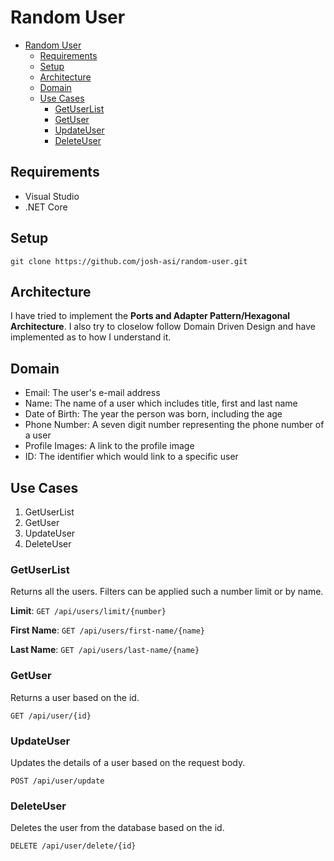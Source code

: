 # Random User

- [Random User](#random-user)
  - [Requirements](#requirements)
  - [Setup](#setup)
  - [Architecture](#architecture)
  - [Domain](#domain)
  - [Use Cases](#use-cases)
    - [GetUserList](#getuserlist)
    - [GetUser](#getuser)
    - [UpdateUser](#updateuser)
    - [DeleteUser](#deleteuser)

## Requirements

- Visual Studio
- .NET Core

## Setup

`git clone https://github.com/josh-asi/random-user.git`

## Architecture

I have tried to implement the **Ports and Adapter Pattern/Hexagonal Architecture**. I also try to closelow follow Domain Driven Design and have implemented as to how I understand it.

## Domain

- Email: The user's e-mail address
- Name: The name of a user which includes title, first and last name
- Date of Birth: The year the person was born, including the age
- Phone Number: A seven digit number representing the phone number of a user
- Profile Images: A link to the profile image
- ID: The identifier which would link to a specific user

## Use Cases

1. GetUserList
2. GetUser
3. UpdateUser
4. DeleteUser

### GetUserList

Returns all the users. Filters can be applied such a number limit or by name.

**Limit**: `GET /api/users/limit/{number}`

**First Name**: `GET /api/users/first-name/{name}`

**Last Name**: `GET /api/users/last-name/{name}`

### GetUser

Returns a user based on the id.

`GET /api/user/{id}`

### UpdateUser

Updates the details of a user based on the request body.

`POST /api/user/update`

### DeleteUser

Deletes the user from the database based on the id.

`DELETE /api/user/delete/{id}`
